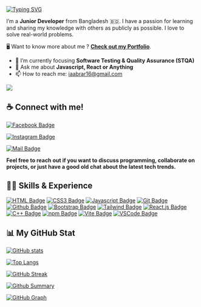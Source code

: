 [![Typing SVG](https://readme-typing-svg.demolab.com?font=Fira+Code&weight=700&size=32&duration=3000&pause=1000&color=FFFFFF&random=false&width=500&lines=HI+I'M+ISMAIL+AABRAR)](https://github.com/iaabrar16)

I’m a **Junior Developer** from Bangladesh 🇧🇩. I have a passion for learning and sharing my knowledge with others as publicly as possible. I love to solve real-world problems.

🖥️ Want to know more about me ? [**Check out my Portfolio**](https://iaabrar16.github.io/iaabrar.com).

<!-- - 🔭 I’m currently working on **Backend** -->

- 🌱 I’m currently focusing **Software Testing & Quality Assurance (STQA)** 
- 💬 Ask me about **Javascript, React or Anything**
- 📫 How to reach me: [iaabrar16@gmail.com](mailto:iaabrar16@gmail.com)
<!-- - 😄 Pronouns: he/him -->

[![](https://visitcount.itsvg.in/api?id=iaabrar16&label=Profile%20Views&color=0&icon=1&pretty=true)](https://github.com/iaabrar16)

##

## ☕ Connect with me!

[![Facebook Badge](https://img.shields.io/badge/Facebook-1877F2?style=for-the-badge&logo=facebook&logoColor=white)](https://www.facebook.com/I.Aabrar/)

[![Instagram Badge](https://img.shields.io/badge/Instagram-E4405F?style=for-the-badge&logo=instagram&logoColor=white)](https://www.instagram.com/iaabrarr/)

<!-- [![Twitter Badge](https://img.shields.io/badge/Twitter-1A8CD8?style=for-the-badge&logo=twitter&logoColor=white)](https://twitter.com/)
[![Telegram Badge](https://img.shields.io/badge/Telegram-25A2E0?style=for-the-badge&logo=telegram&logoColor=white)](https://t.me/) -->

[![Mail Badge](https://img.shields.io/badge/Gmail-D23F34?style=for-the-badge&logo=gmail&logoColor=white)](mailto:iaabrar16@gmail.com)

**Feel free to reach out if you want to discuss programming, collaborate on projects, or just have a good old chat about the latest tech trends.**

##

## 👨‍💻 Skills & Experience

[![HTML Badge](https://img.shields.io/badge/HTML5-D94423?style=for-the-badge&labelColor=202020&logo=html5&logoColor=D94423)](#)
[![CSS3 Badge](https://img.shields.io/badge/CSS3-2465F1?style=for-the-badge&labelColor=202020&logo=css3&logoColor=2465F1)](#)
[![Javascript Badge](https://img.shields.io/badge/Javascript-FCDC00?style=for-the-badge&labelColor=202020&logo=javascript&logoColor=FCDC00)](#)
[![Git Badge](https://img.shields.io/badge/Git-F75029?style=for-the-badge&labelColor=202020&logo=git&logoColor=F75029)](#)
[![Github Badge](https://img.shields.io/badge/Github-1F2328?style=for-the-badge&logo=github&logoColor=white)](#)
[![Bootstrap Badge](https://img.shields.io/badge/Bootstrap-7532F9?style=for-the-badge&labelColor=202020&logo=bootstrap&logoColor=7532F9)](#)
[![Tailwind Badge](https://img.shields.io/badge/Tailwind_CSS-38BDF8?style=for-the-badge&labelColor=202020&logo=tailwindcss&logoColor=38BDF8)](#)
[![React.js Badge](https://img.shields.io/badge/React.js-61DBFB?style=for-the-badge&labelColor=202020&logo=react&logoColor=61DBFB)](#)
[![C++ Badge](https://img.shields.io/badge/C%2B%2B-659BD3?style=for-the-badge&labelColor=202020&logo=c%2B%2B&logoColor=659BD3)](#)
[![npm Badge](https://img.shields.io/badge/npm-CB3837?style=for-the-badge&labelColor=202020&logo=npm&logoColor=CB3837)](#)
[![Vite Badge](https://img.shields.io/badge/Vite-A735F2?style=for-the-badge&labelColor=202020&logo=vite&logoColor=F2BE22)](#)
[![VSCode Badge](https://img.shields.io/badge/Visual_Studio-22A6F1?style=for-the-badge&labelColor=202020&logo=visualstudio&logoColor=22A6F1)](#)

##

## 📊 My GitHub Stat

[![GitHub stats](https://github-readme-stats.vercel.app/api?username=iaabrar16&show_icons=true&theme=react&card_width=450)](https://github.com/iaabrar16)

[![Top Langs](https://github-readme-stats.vercel.app/api/top-langs/?username=iaabrar16&langs_count=10&theme=react&card_width=450)](https://github.com/iaabrar16)

[![GitHub Streak](https://github-readme-streak-stats.herokuapp.com?user=iaabrar16&theme=react&card_width=450&show_icons=true)](https://github.com/iaabrar16)

[![Github Summary](https://github-profile-summary-cards.vercel.app/api/cards/profile-details?username=iaabrar16&theme=react)](https://github.com/iaabrar16)

[![GitHub Graph](https://github-readme-activity-graph.vercel.app/graph?username=iaabrar16&custom_title=iaabrar16's%20GitHub%20Activity%20Graph&theme=react-dark&area=true)](https://github.com/iaabrar16)
